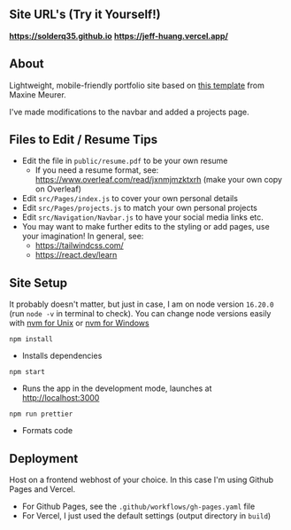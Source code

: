 ## Site URL's (Try it Yourself!)

**https://solderq35.github.io**
**https://jeff-huang.vercel.app/**

## About

Lightweight, mobile-friendly portfolio site based on [this template](https://github.com/mmeurer00/react-navbar-tailwindcss) from Maxine Meurer.

I've made modifications to the navbar and added a projects page.

## Files to Edit / Resume Tips

- Edit the file in `public/resume.pdf` to be your own resume
  - If you need a resume format, see: https://www.overleaf.com/read/jxnmjmzktxrh (make your own copy on Overleaf)
- Edit `src/Pages/index.js` to cover your own personal details
- Edit `src/Pages/projects.js` to match your own personal projects
- Edit `src/Navigation/Navbar.js` to have your social media links etc.
- You may want to make further edits to the styling or add pages, use your imagination! In general, see:
  - https://tailwindcss.com/
  - https://react.dev/learn

## Site Setup

It probably doesn't matter, but just in case, I am on node version `16.20.0` (run `node -v` in terminal to check). You can change node versions easily with [nvm for Unix](https://github.com/nvm-sh/nvm) or [nvm for Windows](https://github.com/coreybutler/nvm-windows)

`npm install`

- Installs dependencies

`npm start`

- Runs the app in the development mode, launches at [http://localhost:3000](http://localhost:3000)

`npm run prettier`

- Formats code

## Deployment

Host on a frontend webhost of your choice. In this case I'm using Github Pages and Vercel.

- For Github Pages, see the `.github/workflows/gh-pages.yaml` file
- For Vercel, I just used the default settings (output directory in `build`)
